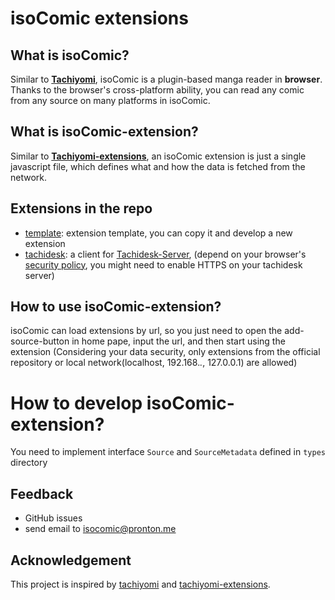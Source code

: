 # isoComic extensions

## What is isoComic?

Similar to [**Tachiyomi**](https://github.com/tachiyomiorg/tachiyomi), isoComic is a plugin-based manga reader in **browser**. Thanks to the browser's cross-platform ability, you can read any comic from any source on many platforms in isoComic.

## What is isoComic-extension?

Similar to [**Tachiyomi-extensions**](https://github.com/tachiyomiorg/tachiyomi-extensions), an isoComic extension is just a single javascript file, which defines what and how the data is fetched from the network.

## Extensions in the repo

- [template](https://raw.githubusercontent.com/isomerase/isocomic-extensions/repo/dist/template.min.js): extension template, you can copy it and develop a new extension
- [tachidesk](https://raw.githubusercontent.com/isomerase/isocomic-extensions/repo/dist/tachidesk.min.js): a client for [Tachidesk-Server](https://github.com/Suwayomi/Tachidesk-Server), (depend on your browser's [security policy](https://developer.mozilla.org/en-US/docs/Web/Security/Mixed_content), you might need to enable HTTPS on your tachidesk server)

## How to use isoComic-extension?

isoComic can load extensions by url, so you just need to open the add-source-button in home pape, input the url, and then start using the extension
(Considering your data security, only extensions from the official repository or local network(localhost, 192.168._._, 127.0.0.1) are allowed)

# How to develop isoComic-extension?

You need to implement interface `Source` and `SourceMetadata` defined in `types` directory

## Feedback

- GitHub issues
- send email to [isocomic@pronton.me](mailto:isocomic@pronton.me)

## Acknowledgement

This project is inspired by [tachiyomi](https://github.com/tachiyomiorg/tachiyomi) and [tachiyomi-extensions](https://github.com/tachiyomiorg/tachiyomi-extensions).
